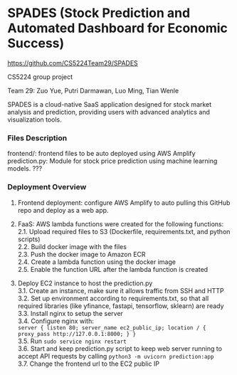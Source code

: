 # SPADES (Stock Prediction and Automated Dashboard for Economic Success)

https://github.com/CS5224Team29/SPADES

CS5224 group project

Team 29: Zuo Yue, Putri Darmawan, Luo Ming, Tian Wenle

SPADES is a cloud-native SaaS application designed for stock market analysis and prediction, providing users with advanced analytics and visualization tools.

### Files Description 
frontend/: frontend files to be auto deployed using AWS Amplify
prediction.py: Module for stock price prediction using machine learning models.
???


### Deployment Overview
1. Frontend deployment: configure AWS Amplify to auto pulling this GitHub repo and deploy as a web app.

2. FaaS: AWS lambda functions were created for the following functions:<br>
2.1. Upload required files to S3 (Dockerfile, requirements.txt, and python scripts)<br>
2.2. Build docker image with the files<br>
2.3. Push the docker image to Amazon ECR<br>
2.4. Create a lambda function using the docker image<br>
2.5. Enable the function URL after the lambda function is created<br>

3. Deploy EC2 instance to host the prediction.py<br>
3.1. Create an instance, make sure it allows traffic from SSH and HTTP<br>
3.2. Set up environment according to requirements.txt, so that all required libraries (like yfinance, fastapi, tensorflow, sklearn) are ready<br>
3.3. Install nginx to setup the server<br>
3.4. Configure nginx with:<br>
        ```
        server {
                listen 80;
                server_name ec2_public_ip;
                location / {
                        proxy_pass http://127.0.0.1:8000;
                }
        }
        ```<br>
3.5. Run ```sudo service nginx restart```<br>
3.6. Start and keep prediction.py script to keep web server running to accept API requests by calling ```python3 -m uvicorn prediction:app```<br>
3.7. Change the frontend url to the EC2 public IP
